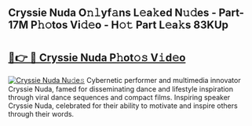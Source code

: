 ## Cryssie Nuda O𝚗𝚕yf𝚊ns L𝚎a𝚔ed N𝚞𝚍es - Part-17M P𝚑𝚘tos Vi𝚍𝚎o - H𝚘𝚝 Part L𝚎a𝚔s 83KUp

# <h2><a href="http://kf0kz9r.oniu.top/?m=Cryssie+Nuda">🔗👉 🔴 Cryssie Nuda P𝚑ot𝚘𝚜 V𝚒d𝚎o</a></h2>

[![Cryssie Nuda Nu𝚍e𝚜](https://i.imgur.com/0qMVB7G.gif)](http://kf0kz9r.oniu.top/?m=Cryssie+Nuda)
Cybernetic performer and multimedia innovator Cryssie Nuda, famed for disseminating dance and lifestyle inspiration through viral dance sequences and compact films. Inspiring speaker Cryssie Nuda, celebrated for their ability to motivate and inspire others through their words.  
